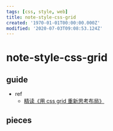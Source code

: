```yaml
---
tags: [css, style, web]
title: note-style-css-grid
created: '1970-01-01T00:00:00.000Z'
modified: '2020-07-03T09:08:53.124Z'
---
```


# note-style-css-grid

## guide

- ref
  - [精读《用 css grid 重新思考布局》](https://zhuanlan.zhihu.com/p/86519309)

## pieces
